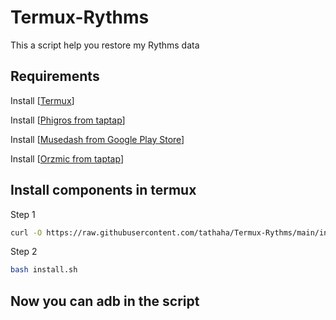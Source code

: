 # Termux-Rythms
This a script help you restore my Rythms data
## Requirements
Install [[Termux](https://github.com/termux/termux-app/releases/)]

Install [[Phigros from taptap](https://www.taptap.io/app/165287)]

Install [[Musedash from Google Play Store](https://play.google.com/store/apps/details?id=com.prpr.musedash)]

Install [[Orzmic from taptap](https://www.taptap.io/app/194778)]
## Install components in termux
Step 1
```bash
curl -O https://raw.githubusercontent.com/tathaha/Termux-Rythms/main/install.sh
```
Step 2
```bash
bash install.sh
```
## Now you can adb in the script
